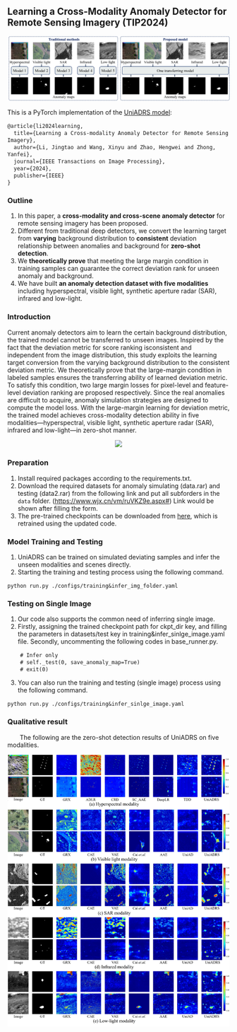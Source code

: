 ## Learning a Cross-Modality Anomaly Detector for Remote Sensing Imagery (TIP2024)

<p align="center">
  <img src=./figs/Figure1.jpg width="600"> 
</p>

This is a PyTorch implementation of the [UniADRS model](https://ieeexplore.ieee.org/abstract/document/10747828): 
```
@article{li2024learning,
  title={Learning a Cross-modality Anomaly Detector for Remote Sensing Imagery},
  author={Li, Jingtao and Wang, Xinyu and Zhao, Hengwei and Zhong, Yanfei},
  journal={IEEE Transactions on Image Processing},
  year={2024},
  publisher={IEEE}
}
```

### Outline
1. In this paper, a **cross-modality and cross-scene anomaly detector** for remote sensing imagery has been proposed.
2. Different from traditional deep detectors, we convert the learning target from **varying** background distribution to **consistent** deviation relationship between anomalies and background for **zero-shot detection**.
3. We **theoretically prove** that meeting the large margin condition in training samples can guarantee the correct deviation rank for unseen anomaly and background.
4. We have built **an anomaly detection dataset with five modalities** including hyperspectral, visible light, synthetic aperture radar
(SAR), infrared and low-light.


### Introduction

Current anomaly detectors aim to learn the certain background distribution, the trained model cannot be transferred to unseen images. Inspired by the fact that the deviation metric for score ranking isconsistent and independent from the image distribution, this study exploits the learning target conversion from the varying background distribution to the consistent deviation metric. We theoretically prove that the large-margin condition in labeled samples ensures the transferring ability of learned deviation metric. To satisfy this condition, two large margin losses for pixel-level and feature-level deviation ranking are proposed respectively. Since the real anomalies are difficult to acquire, anomaly simulation strategies are designed to compute the model loss. With the large-margin learning for deviation metric, the trained model achieves cross-modality detection ability in five modalities—hyperspectral, visible light, synthetic aperture radar (SAR), infrared and low-light—in zero-shot manner.

<p align="center">
  <img src=./figs/Figure2.jpg width="600"> 
</p>

### Preparation

1. Install required packages according to the requirements.txt.
2. Download the required datasets for anomaly simulating (data.rar) and testing (data2.rar) from the following link and put all subforders in the `data` folder.
    (https://www.wjx.cn/vm/ruVKZ9e.aspx#) Link would be shown after filling the form.
3. The pre-trained checkpoints can be downloaded from [here](https://pan.baidu.com/s/1I4LD-FWb5aVtEVcD9rcrcA?pwd=8h1y), which is retrained using the updated code.

### Model Training and Testing

1. UniADRS can be trained on simulated deviating samples and infer the unseen modalities and scenes directly.
2. Starting the training and testing process using the following command.

```
python run.py ./configs/training&infer_img_folder.yaml
```


### Testing on Single Image

1. Our code also supports the common need of inferring single image.
2. Firstly, assigning the trained checkpoint path for ckpt_dir key, and filling the parameters in datasets/test key in training&infer_sinlge_image.yaml file. Secondly, uncommenting the following codes in base_runner.py.

```
    # Infer only
    # self._test(0, save_anomaly_map=True)
    # exit(0)
```
3. You can also run the training and testing (single image) process using the following command.

```
python run.py ./configs/training&infer_sinlge_image.yaml
```


### Qualitative result  

 &emsp;The following are the zero-shot detection results of UniADRS on five modalities.

<p align="center">
  <img src=./figs/Figure4.jpg width="600"> 
</p>

